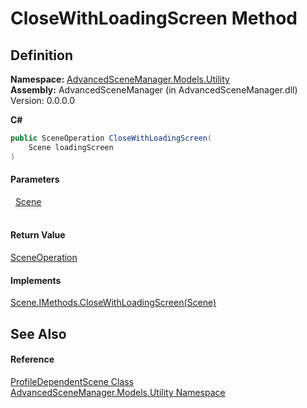 # CloseWithLoadingScreen Method




## Definition
**Namespace:** <a href="N_AdvancedSceneManager_Models_Utility">AdvancedSceneManager.Models.Utility</a>  
**Assembly:** AdvancedSceneManager (in AdvancedSceneManager.dll) Version: 0.0.0.0

**C#**
``` C#
public SceneOperation CloseWithLoadingScreen(
	Scene loadingScreen
)
```



#### Parameters
<dl><dt>  <a href="T_AdvancedSceneManager_Models_Scene">Scene</a></dt><dd> </dd></dl>

#### Return Value
<a href="T_AdvancedSceneManager_Core_SceneOperation">SceneOperation</a>

#### Implements
<a href="M_AdvancedSceneManager_Models_Scene_IMethods_CloseWithLoadingScreen">Scene.IMethods.CloseWithLoadingScreen(Scene)</a>  


## See Also


#### Reference
<a href="T_AdvancedSceneManager_Models_Utility_ProfileDependentScene">ProfileDependentScene Class</a>  
<a href="N_AdvancedSceneManager_Models_Utility">AdvancedSceneManager.Models.Utility Namespace</a>  
